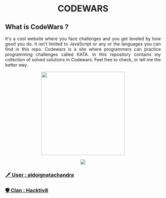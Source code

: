 <h1 align="center">CODEWARS</h1>

## What is CodeWars ?
<p align="justify">
It's a cool website where you face challenges and you get leveled by how good
you do. It isn't limited to JavaScript or any or the languages you can find in
this repo. Codewars is a site where programmers can practice programming challenges called KATA. In this repository contains my collection of solved solutions in Codewars. Feel free to check, or tell me the better way.
</p>

<p align="center">
    <img height="270" src="https://miro.medium.com/max/1050/1*a9L7ZZhi8hIAJmWXmSaPXw.png">
</p>

<p align="center">
    <img src="https://www.codewars.com/users/aldoignatachandra/badges/large">
</p>

### [ 🗡 User : aldoignatachandra ](https://www.codewars.com/users/aldoignatachandra)

### [ 🛡 Clan : Hacktiv8 ](https://www.codewars.com/users/aldoignatachandra)
